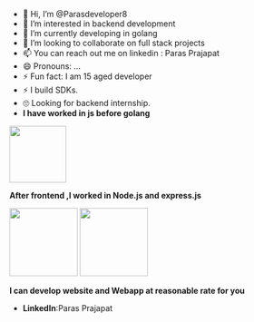 - 👋 Hi, I’m @Parasdeveloper8
- 👀 I’m interested in backend development
- 🌱 I’m currently  developing in golang
- 💞️ I’m looking to collaborate on full stack projects
- 📫 You can reach out me on linkedin : Paras Prajapat
- 😄 Pronouns: ...
- ⚡ Fun fact: I am 15 aged developer
- ⚡ I build SDKs.
- 🙄 Looking for backend internship.
- 
  __I have worked in js before golang__
<img src="https://upload.wikimedia.org/wikipedia/commons/6/6a/JavaScript-logo.png" width="100">

  __After frontend ,I worked in Node.js and express.js__
  
<img src="https://upload.wikimedia.org/wikipedia/commons/6/64/Expressjs.png" width="120">
<img src="https://upload.wikimedia.org/wikipedia/commons/d/d9/Node.js_logo.svg" width="120">

__I can develop website and Webapp at reasonable rate for you__

- __LinkedIn__:Paras Prajapat
<!---
Parasdeveloper8/Parasdeveloper8 is a ✨ special ✨ repository because its `README.md` (this file) appears on your GitHub profile.
--->
